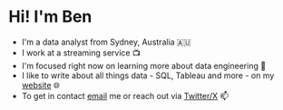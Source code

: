 # Hi! I'm Ben

- I'm a data analyst from Sydney, Australia 🇦🇺
- I work at a streaming service 📺
- I'm focused right now on learning more about data engineering 🔨
- I like to write about all things data - SQL, Tableau and more - on my [website](https://ben-nour.com/)  🌐
- To get in contact [email](mailto:hello@ben-nour.com) me or reach out via [Twitter/X](https://twitter.com/benjamin_nour) 📫

<!---
ruthlesscattle/ruthlesscattle is a ✨ special ✨ repository because its `README.md` (this file) appears on your GitHub profile.
You can click the Preview link to take a look at your changes.
--->
